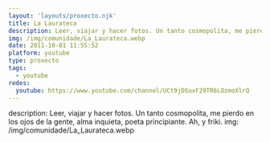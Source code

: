 ```yaml
---
layout: 'layouts/proxecto.njk'
title: La Laurateca
description: Leer, viajar y hacer fotos. Un tanto cosmopolita, me pierdo en los ojos de la gente, alma inquieta, poeta principiante. Ah, y friki.
img: /img/comunidade/La_Laurateca.webp
date: 2011-10-01 11:55:52
platform: youtube
type: proxecto
tags:
  - youtube
redes:
  youtube: https://www.youtube.com/channel/UCt9jDSuxF29TR6LOzmoXlrQ
---
```

description: Leer, viajar y hacer fotos. Un tanto cosmopolita, me pierdo en los ojos de la gente, alma inquieta, poeta principiante. Ah, y friki.
img: /img/comunidade/La_Laurateca.webp

